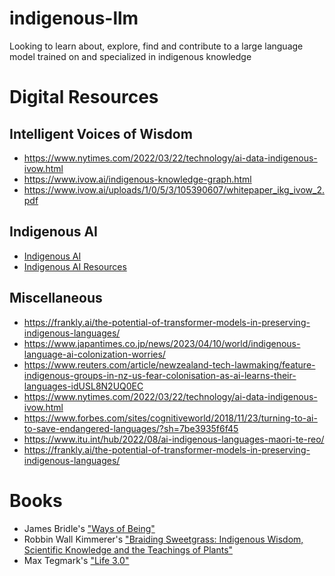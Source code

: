 # indigenous-llm
Looking to learn about, explore, find and contribute to a large language model trained on and specialized in indigenous knowledge

# Digital Resources
## Intelligent Voices of Wisdom
- https://www.nytimes.com/2022/03/22/technology/ai-data-indigenous-ivow.html
- https://www.ivow.ai/indigenous-knowledge-graph.html
- https://www.ivow.ai/uploads/1/0/5/3/105390607/whitepaper_ikg_ivow_2.pdf

## Indigenous AI
- [Indigenous AI](https://www.indigenous-ai.net/)
- [Indigenous AI Resources](https://docs.google.com/document/d/1WOfAYdOjUzdz5sO3KblGylpT8obwW4cPPYpmzNNdJeg/edit)

## Miscellaneous
- https://frankly.ai/the-potential-of-transformer-models-in-preserving-indigenous-languages/
- https://www.japantimes.co.jp/news/2023/04/10/world/indigenous-language-ai-colonization-worries/
- https://www.reuters.com/article/newzealand-tech-lawmaking/feature-indigenous-groups-in-nz-us-fear-colonisation-as-ai-learns-their-languages-idUSL8N2UQ0EC
- https://www.nytimes.com/2022/03/22/technology/ai-data-indigenous-ivow.html
- https://www.forbes.com/sites/cognitiveworld/2018/11/23/turning-to-ai-to-save-endangered-languages/?sh=7be3935f6f45
- https://www.itu.int/hub/2022/08/ai-indigenous-languages-maori-te-reo/
- https://frankly.ai/the-potential-of-transformer-models-in-preserving-indigenous-languages/

# Books
- James Bridle's ["Ways of Being"](https://en.wikipedia.org/wiki/Ways_of_Being)
- Robbin Wall Kimmerer's ["Braiding Sweetgrass: Indigenous Wisdom, Scientific Knowledge and the Teachings of Plants"](https://en.wikipedia.org/wiki/Braiding_Sweetgrass)
- Max Tegmark's ["Life 3.0"](https://en.wikipedia.org/wiki/Life_3.0)
